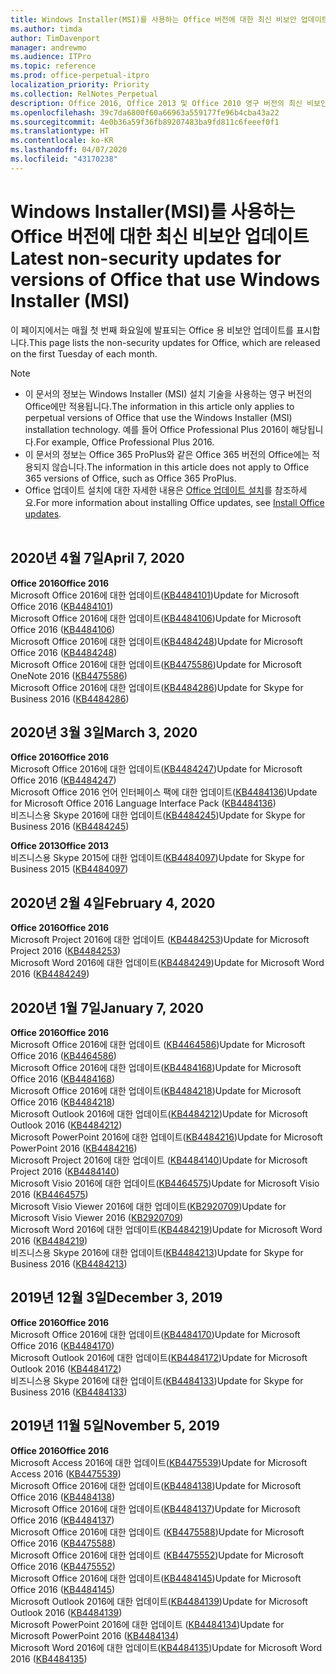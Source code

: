 ```yaml
---
title: Windows Installer(MSI)를 사용하는 Office 버전에 대한 최신 비보안 업데이트
ms.author: timda
author: TimDavenport
manager: andrewmo
ms.audience: ITPro
ms.topic: reference
ms.prod: office-perpetual-itpro
localization_priority: Priority
ms.collection: RelNotes_Perpetual
description: Office 2016, Office 2013 및 Office 2010 영구 버전의 최신 비보안 업데이트 정보에 대한 링크를 IT 전문가에게 제공합니다.
ms.openlocfilehash: 39c7da6800f60a66963a559177fe96b4cba43a22
ms.sourcegitcommit: 4e0b36a59f36fb89207483ba9fd811c6feeef0f1
ms.translationtype: HT
ms.contentlocale: ko-KR
ms.lasthandoff: 04/07/2020
ms.locfileid: "43170238"
---
```

# <a name="latest-non-security-updates-for-versions-of-office-that-use-windows-installer-msi"></a><span data-ttu-id="ef473-103">Windows Installer(MSI)를 사용하는 Office 버전에 대한 최신 비보안 업데이트</span><span class="sxs-lookup"><span data-stu-id="ef473-103">Latest non-security updates for versions of Office that use Windows Installer (MSI)</span></span>

<span data-ttu-id="ef473-104">이 페이지에서는 매월 첫 번째 화요일에 발표되는 Office 용 비보안 업데이트를 표시합니다.</span><span class="sxs-lookup"><span data-stu-id="ef473-104">This page lists the non-security updates for Office, which are released on the first Tuesday of each month.</span></span>

> [!NOTE]
> - <span data-ttu-id="ef473-105">이 문서의 정보는 Windows Installer (MSI) 설치 기술을 사용하는 영구 버전의 Office에만 적용됩니다.</span><span class="sxs-lookup"><span data-stu-id="ef473-105">The information in this article only applies to perpetual versions of Office that use the Windows Installer (MSI) installation technology.</span></span> <span data-ttu-id="ef473-106">예를 들어 Office Professional Plus 2016이 해당됩니다.</span><span class="sxs-lookup"><span data-stu-id="ef473-106">For example, Office Professional Plus 2016.</span></span>
> - <span data-ttu-id="ef473-107">이 문서의 정보는 Office 365 ProPlus와 같은 Office 365 버전의 Office에는 적용되지 않습니다.</span><span class="sxs-lookup"><span data-stu-id="ef473-107">The information in this article does not apply to Office 365 versions of Office, such as Office 365 ProPlus.</span></span>
> - <span data-ttu-id="ef473-108">Office 업데이트 설치에 대한 자세한 내용은 [Office 업데이트 설치](https://support.office.com/article/2ab296f3-7f03-43a2-8e50-46de917611c5)를 참조하세요.</span><span class="sxs-lookup"><span data-stu-id="ef473-108">For more information about installing Office updates, see [Install Office updates](https://support.office.com/article/2ab296f3-7f03-43a2-8e50-46de917611c5).</span></span>
<br/><br/>

## <a name="april-7-2020"></a><span data-ttu-id="ef473-109">2020년 4월 7일</span><span class="sxs-lookup"><span data-stu-id="ef473-109">April 7, 2020</span></span>

<span data-ttu-id="ef473-110">**Office 2016**</span><span class="sxs-lookup"><span data-stu-id="ef473-110">**Office 2016**</span></span><br/>
<span data-ttu-id="ef473-111">Microsoft Office 2016에 대한 업데이트([KB4484101](https://support.microsoft.com/help/4484101))</span><span class="sxs-lookup"><span data-stu-id="ef473-111">Update for Microsoft Office 2016 ([KB4484101](https://support.microsoft.com/help/4484101))</span></span><br/>
<span data-ttu-id="ef473-112">Microsoft Office 2016에 대한 업데이트([KB4484106](https://support.microsoft.com/help/4484106))</span><span class="sxs-lookup"><span data-stu-id="ef473-112">Update for Microsoft Office 2016 ([KB4484106](https://support.microsoft.com/help/4484106))</span></span><br/>
<span data-ttu-id="ef473-113">Microsoft Office 2016에 대한 업데이트([KB4484248](https://support.microsoft.com/help/4484248))</span><span class="sxs-lookup"><span data-stu-id="ef473-113">Update for Microsoft Office 2016 ([KB4484248](https://support.microsoft.com/help/4484248))</span></span><br/>
<span data-ttu-id="ef473-114">Microsoft Office 2016에 대한 업데이트([KB4475586](https://support.microsoft.com/help/4475586))</span><span class="sxs-lookup"><span data-stu-id="ef473-114">Update for Microsoft OneNote 2016 ([KB4475586](https://support.microsoft.com/help/4475586))</span></span><br/>
<span data-ttu-id="ef473-115">Microsoft Office 2016에 대한 업데이트([KB4484286](https://support.microsoft.com/help/4484286))</span><span class="sxs-lookup"><span data-stu-id="ef473-115">Update for Skype for Business 2016 ([KB4484286](https://support.microsoft.com/help/4484286))</span></span> <br/>


## <a name="march-3-2020"></a><span data-ttu-id="ef473-116">2020년 3월 3일</span><span class="sxs-lookup"><span data-stu-id="ef473-116">March 3, 2020</span></span>

<span data-ttu-id="ef473-117">**Office 2016**</span><span class="sxs-lookup"><span data-stu-id="ef473-117">**Office 2016**</span></span><br/>
<span data-ttu-id="ef473-118">Microsoft Office 2016에 대한 업데이트([KB4484247](https://support.microsoft.com/help/4484247))</span><span class="sxs-lookup"><span data-stu-id="ef473-118">Update for Microsoft Office 2016 ([KB4484247](https://support.microsoft.com/help/4484247))</span></span><br/> <span data-ttu-id="ef473-119">Microsoft Office 2016 언어 인터페이스 팩에 대한 업데이트([KB4484136](https://support.microsoft.com/help/4484136))</span><span class="sxs-lookup"><span data-stu-id="ef473-119">Update for Microsoft Office 2016 Language Interface Pack ([KB4484136](https://support.microsoft.com/help/4484136))</span></span><br/>
<span data-ttu-id="ef473-120">비즈니스용 Skype 2016에 대한 업데이트([KB4484245](https://support.microsoft.com/help/4484245))</span><span class="sxs-lookup"><span data-stu-id="ef473-120">Update for Skype for Business 2016 ([KB4484245](https://support.microsoft.com/help/4484245))</span></span> <br/>

<span data-ttu-id="ef473-121">**Office 2013**</span><span class="sxs-lookup"><span data-stu-id="ef473-121">**Office 2013**</span></span><br/>
<span data-ttu-id="ef473-122">비즈니스용 Skype 2015에 대한 업데이트([KB4484097](https://support.microsoft.com/help/4484097))</span><span class="sxs-lookup"><span data-stu-id="ef473-122">Update for Skype for Business 2015 ([KB4484097](https://support.microsoft.com/help/4484097))</span></span><br/>


## <a name="february-4-2020"></a><span data-ttu-id="ef473-123">2020년 2월 4일</span><span class="sxs-lookup"><span data-stu-id="ef473-123">February 4, 2020</span></span>

<span data-ttu-id="ef473-124">**Office 2016**</span><span class="sxs-lookup"><span data-stu-id="ef473-124">**Office 2016**</span></span><br/>
<span data-ttu-id="ef473-125">Microsoft Project 2016에 대한 업데이트 ([KB4484253](https://support.microsoft.com/help/4484253))</span><span class="sxs-lookup"><span data-stu-id="ef473-125">Update for Microsoft Project 2016 ([KB4484253](https://support.microsoft.com/help/4484253))</span></span> <br/>
<span data-ttu-id="ef473-126">Microsoft Word 2016에 대한 업데이트([KB4484249](https://support.microsoft.com/help/4484249))</span><span class="sxs-lookup"><span data-stu-id="ef473-126">Update for Microsoft Word 2016 ([KB4484249](https://support.microsoft.com/help/4484249))</span></span> <br/>

## <a name="january-7-2020"></a><span data-ttu-id="ef473-127">2020년 1월 7일</span><span class="sxs-lookup"><span data-stu-id="ef473-127">January 7, 2020</span></span>

<span data-ttu-id="ef473-128">**Office 2016**</span><span class="sxs-lookup"><span data-stu-id="ef473-128">**Office 2016**</span></span><br/>
<span data-ttu-id="ef473-129">Microsoft Office 2016에 대한 업데이트 ([KB4464586](https://support.microsoft.com/help/4464586))</span><span class="sxs-lookup"><span data-stu-id="ef473-129">Update for Microsoft Office 2016 ([KB4464586](https://support.microsoft.com/help/4464586))</span></span> <br/>
<span data-ttu-id="ef473-130">Microsoft Office 2016에 대한 업데이트([KB4484168](https://support.microsoft.com/help/4484168))</span><span class="sxs-lookup"><span data-stu-id="ef473-130">Update for Microsoft Office 2016 ([KB4484168](https://support.microsoft.com/help/4484168))</span></span> <br/>
<span data-ttu-id="ef473-131">Microsoft Office 2016에 대한 업데이트([KB4484218](https://support.microsoft.com/help/4484218))</span><span class="sxs-lookup"><span data-stu-id="ef473-131">Update for Microsoft Office 2016 ([KB4484218](https://support.microsoft.com/help/4484218))</span></span> <br/>
<span data-ttu-id="ef473-132">Microsoft Outlook 2016에 대한 업데이트([KB4484212](https://support.microsoft.com/help/4484212))</span><span class="sxs-lookup"><span data-stu-id="ef473-132">Update for Microsoft Outlook 2016 ([KB4484212](https://support.microsoft.com/help/4484212))</span></span> <br/>
<span data-ttu-id="ef473-133">Microsoft PowerPoint 2016에 대한 업데이트([KB4484216](https://support.microsoft.com/help/4484216))</span><span class="sxs-lookup"><span data-stu-id="ef473-133">Update for Microsoft PowerPoint 2016 ([KB4484216](https://support.microsoft.com/help/4484216))</span></span> <br/>
<span data-ttu-id="ef473-134">Microsoft Project 2016에 대한 업데이트 ([KB4484140](https://support.microsoft.com/help/4484140))</span><span class="sxs-lookup"><span data-stu-id="ef473-134">Update for Microsoft Project 2016 ([KB4484140](https://support.microsoft.com/help/4484140))</span></span> <br/>
<span data-ttu-id="ef473-135">Microsoft Visio 2016에 대한 업데이트([KB4464575](https://support.microsoft.com/help/4464575))</span><span class="sxs-lookup"><span data-stu-id="ef473-135">Update for Microsoft Visio 2016 ([KB4464575](https://support.microsoft.com/help/4464575))</span></span> <br/>
<span data-ttu-id="ef473-136">Microsoft Visio Viewer 2016에 대한 업데이트([KB2920709](https://support.microsoft.com/help/2920709))</span><span class="sxs-lookup"><span data-stu-id="ef473-136">Update for Microsoft Visio Viewer 2016 ([KB2920709](https://support.microsoft.com/help/2920709))</span></span> <br/>
<span data-ttu-id="ef473-137">Microsoft Word 2016에 대한 업데이트([KB4484219](https://support.microsoft.com/help/4484219))</span><span class="sxs-lookup"><span data-stu-id="ef473-137">Update for Microsoft Word 2016 ([KB4484219](https://support.microsoft.com/help/4484219))</span></span> <br/>
<span data-ttu-id="ef473-138">비즈니스용 Skype 2016에 대한 업데이트([KB4484213](https://support.microsoft.com/help/4484213))</span><span class="sxs-lookup"><span data-stu-id="ef473-138">Update for Skype for Business 2016 ([KB4484213](https://support.microsoft.com/help/4484213))</span></span> <br/>


## <a name="december-3-2019"></a><span data-ttu-id="ef473-139">2019년 12월 3일</span><span class="sxs-lookup"><span data-stu-id="ef473-139">December 3, 2019</span></span>

<span data-ttu-id="ef473-140">**Office 2016**</span><span class="sxs-lookup"><span data-stu-id="ef473-140">**Office 2016**</span></span><br/>
<span data-ttu-id="ef473-141">Microsoft Office 2016에 대한 업데이트([KB4484170](https://support.microsoft.com/help/4484170))</span><span class="sxs-lookup"><span data-stu-id="ef473-141">Update for Microsoft Office 2016 ([KB4484170](https://support.microsoft.com/help/4484170))</span></span> <br/>
<span data-ttu-id="ef473-142">Microsoft Outlook 2016에 대한 업데이트([KB4484172](https://support.microsoft.com/help/4484172))</span><span class="sxs-lookup"><span data-stu-id="ef473-142">Update for Microsoft Outlook 2016 ([KB4484172](https://support.microsoft.com/help/4484172))</span></span> <br/>
<span data-ttu-id="ef473-143">비즈니스용 Skype 2016에 대한 업데이트([KB4484133](https://support.microsoft.com/help/4484133))</span><span class="sxs-lookup"><span data-stu-id="ef473-143">Update for Skype for Business 2016 ([KB4484133](https://support.microsoft.com/help/4484133))</span></span> <br/>

## <a name="november-5-2019"></a><span data-ttu-id="ef473-144">2019년 11월 5일</span><span class="sxs-lookup"><span data-stu-id="ef473-144">November 5, 2019</span></span>

<span data-ttu-id="ef473-145">**Office 2016**</span><span class="sxs-lookup"><span data-stu-id="ef473-145">**Office 2016**</span></span><br/>
<span data-ttu-id="ef473-146">Microsoft Access 2016에 대한 업데이트([KB4475539](https://support.microsoft.com/help/4475539))</span><span class="sxs-lookup"><span data-stu-id="ef473-146">Update for Microsoft Access 2016 ([KB4475539](https://support.microsoft.com/help/4475539))</span></span> <br/>
<span data-ttu-id="ef473-147">Microsoft Office 2016에 대한 업데이트([KB4484138](https://support.microsoft.com/help/4484138))</span><span class="sxs-lookup"><span data-stu-id="ef473-147">Update for Microsoft Office 2016 ([KB4484138](https://support.microsoft.com/help/4484138))</span></span> <br/>
<span data-ttu-id="ef473-148">Microsoft Office 2016에 대한 업데이트([KB4484137](https://support.microsoft.com/help/4484137))</span><span class="sxs-lookup"><span data-stu-id="ef473-148">Update for Microsoft Office 2016 ([KB4484137](https://support.microsoft.com/help/4484137))</span></span> <br/>
<span data-ttu-id="ef473-149">Microsoft Office 2016에 대한 업데이트 ([KB4475588](https://support.microsoft.com/help/4475588))</span><span class="sxs-lookup"><span data-stu-id="ef473-149">Update for Microsoft Office 2016 ([KB4475588](https://support.microsoft.com/help/4475588))</span></span> <br/>
<span data-ttu-id="ef473-150">Microsoft Office 2016에 대한 업데이트 ([KB4475552](https://support.microsoft.com/help/4475552))</span><span class="sxs-lookup"><span data-stu-id="ef473-150">Update for Microsoft Office 2016 ([KB4475552](https://support.microsoft.com/help/4475552))</span></span> <br/>
<span data-ttu-id="ef473-151">Microsoft Office 2016에 대한 업데이트([KB4484145](https://support.microsoft.com/help/4484145))</span><span class="sxs-lookup"><span data-stu-id="ef473-151">Update for Microsoft Office 2016 ([KB4484145](https://support.microsoft.com/help/4484145))</span></span> <br/>
<span data-ttu-id="ef473-152">Microsoft Outlook 2016에 대한 업데이트([KB4484139](https://support.microsoft.com/help/4484139))</span><span class="sxs-lookup"><span data-stu-id="ef473-152">Update for Microsoft Outlook 2016 ([KB4484139](https://support.microsoft.com/help/4484139))</span></span> <br/>
<span data-ttu-id="ef473-153">Microsoft PowerPoint 2016에 대한 업데이트 ([KB4484134](https://support.microsoft.com/help/4484134))</span><span class="sxs-lookup"><span data-stu-id="ef473-153">Update for Microsoft PowerPoint 2016 ([KB4484134](https://support.microsoft.com/help/4484134))</span></span> <br/>
<span data-ttu-id="ef473-154">Microsoft Word 2016에 대한 업데이트([KB4484135](https://support.microsoft.com/help/4484135))</span><span class="sxs-lookup"><span data-stu-id="ef473-154">Update for Microsoft Word 2016 ([KB4484135](https://support.microsoft.com/help/4484135))</span></span> <br/>
